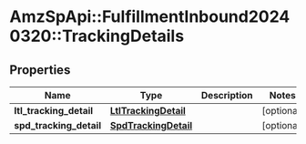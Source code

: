 # AmzSpApi::FulfillmentInbound20240320::TrackingDetails

## Properties
Name | Type | Description | Notes
------------ | ------------- | ------------- | -------------
**ltl_tracking_detail** | [**LtlTrackingDetail**](LtlTrackingDetail.md) |  | [optional] 
**spd_tracking_detail** | [**SpdTrackingDetail**](SpdTrackingDetail.md) |  | [optional] 

